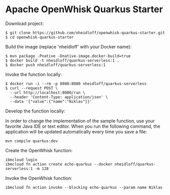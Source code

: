 # Apache OpenWhisk Quarkus Starter

Download project:

```
$ git clone https://github.com/nheidloff/openwhisk-quarkus-starter.git
$ cd openwhisk-quarkus-starter
```

Build the image (replace 'nheidloff' with your Docker name):

```
$ mvn package -Pnative -Dnative-image.docker-build=true
$ docker build -t nheidloff/quarkus-serverless:1 .
$ docker push nheidloff/quarkus-serverless:1
```

Invoke the function locally:

```
$ docker run -i --rm -p 8080:8080 nheidloff/quarkus-serverless
$ curl --request POST \
  --url http://localhost:8080/run \
  --header 'Content-Type: application/json' \
  --data '{"value":{"name":"Niklas"}}'
```

Develop the function locally:

In order to change the implementation of the sample function, use your favorite Java IDE or text editor. When you run the following command, the application will be updated automatically every time you save a file:

```
mvn compile quarkus:dev
```

Create the OpenWhisk function:

```
ibmcloud login
ibmcloud fn action create echo-quarkus --docker nheidloff/quarkus-serverless:1 -m 128
```

Invoke the OpenWhisk function:
```
ibmcloud fn action invoke --blocking echo-quarkus --param name Niklas
```